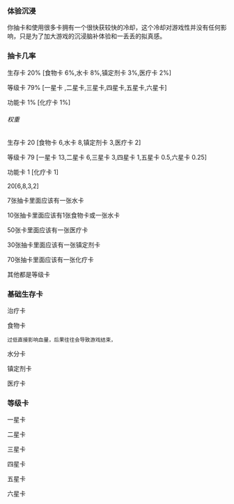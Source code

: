 ### 体验沉浸

你抽卡和使用很多卡拥有一个很快获较快的冷却，这个冷却对游戏性并没有任何影响，只是为了加大游戏的沉浸脑补体验和一丢丢的拟真感。

### 抽卡几率

生存卡 20% [食物卡 6%,水卡 8%,镇定剂卡 3%,医疗卡 2%]

等级卡 79% [一星卡 ,二星卡,三星卡,四星卡,五星卡,六星卡]

功能卡 1% [化疗卡 1%]

###### 权重

生存卡 20 [食物卡 6,水卡 8,镇定剂卡 3,医疗卡 2]

等级卡 79 [一星卡 13,二星卡 6,三星卡 3,四星卡 1,五星卡 0.5,六星卡 0.25]

功能卡 1 [化疗卡 1]

20[6,8,3,2]

7张抽卡里面应该有一张水卡

10张抽卡里面应该有1张食物卡或一张水卡

50张卡里面应该有一张医疗卡

30张抽卡里面应该有一张镇定剂卡

70张抽卡里面应该有一张化疗卡

其他都是等级卡

### 基础生存卡

治疗卡

食物卡

    过低直接影响血量，后果往往会导致游戏结束，

水分卡

镇定剂卡

医疗卡

### 等级卡

一星卡

二星卡

三星卡

四星卡

五星卡

六星卡
